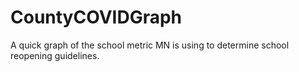 # CountyCOVIDGraph
 A quick graph of the school metric MN is using to determine school reopening guidelines.
